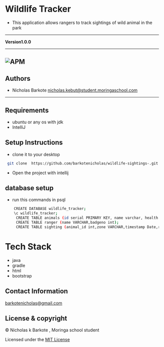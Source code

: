 # Wildlife Tracker
- This application allows rangers to track sightings of wild animal in the park
----
**Version1.0.0**

---
![APM](https://img.shields.io/apm/l/vim-mode)
---


## Authors
- Nicholas Barkote <nicholas.kebut@student.moringaschool.com>
---

## Requirements
- ubuntu or any os with jdk
- IntelliJ


## Setup Instructions

* clone it to your desktop
```bash
 git clone  https://github.com/barkotenicholas/wildlife-sightings-.git
   ```
* Open the project with intellij
##  database setup
* run this commands in psql
```bash
    CREATE DATABASE wildlife_tracker;
    \c wildlife_tracker;
     CREATE TABLE animals (id serial PRIMARY KEY, name varchar, health varchar, age varchar, type varchar);
     CREATE TABLE ranger (name VARCHAR,badgeno int);
     CREATE TABLE sighting (animal_id int,zone VARCHAR,timestamp Date,ranger_id int);
   ```
# Tech Stack

- java
- gradle
- html
- bootstrap


## Contact Information

<a href="mailto:barkotenicholas@gmail.com">barkotenicholas@gmail.com</a>



## License & copyright

© Nicholas k Barkote , Moringa school student

Licensed under the [MIT License](LICENSE)